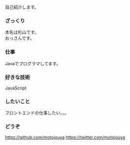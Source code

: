 自己紹介します。

### ざっくり
本名は杉山です。  
おっさんです。

### 仕事
Javaでプログラマしてます。

### 好きな技術
JavaScript

### したいこと
フロントエンドの仕事したい。。。

### どうぞ
https://github.com/motojouya
https://twitter.com/motojouya
